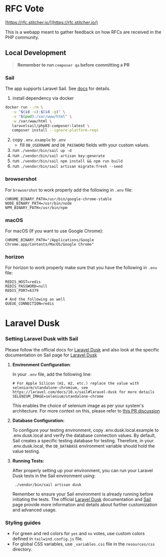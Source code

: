 # RFC Vote

[https://rfc.stitcher.io/](https://rfc.stitcher.io/)

This is a webapp meant to gather feedback on how RFCs are received in the PHP community.

## Local Development

> **Remember to run `composer qa` before committing a PR**

### Sail

The app supports Laravel Sail. See [docs](https://laravel.com/docs/10.x/sail#introduction) for details.

1. install dependency via docker
``` bash
docker run --rm \
   -u "$(id -u):$(id -g)" \
   -v "$(pwd):/var/www/html" \
   -w /var/www/html \
   laravelsail/php83-composer:latest \
   composer install --ignore-platform-reqs
   ```
2. copy `.env.example` to `.env`
    * fill `DB_USERNAME` and `DB_PASSWORD` fields with your custom values.
3. run `./vendor/bin/sail up -d`
4. run `./vendor/bin/sail artisan key:generate`
5. run `./vendor/bin/sail npm install && npm run build`
6. run `./vendor/bin/sail artisan migrate:fresh --seed`

### browsershot
For `browsershot` to work properly add the following in `.env` file:
```dotenv
CHROME_BINARY_PATH=/usr/bin/google-chrome-stable
NODE_BINARY_PATH=/usr/bin/node
NPM_BINARY_PATH=/usr/bin/npm
```
### macOS
For macOS (If you want to use Google Chrome):
```dotenv
CHROME_BINARY_PATH="/Applications/Google Chrome.app/Contents/MacOS/Google Chrome"
```
### horizon
For horizon to work properly make sure that you have the following in `.env` file:
```dotenv
REDIS_HOST=redis
REDIS_PASSWORD=null
REDIS_PORT=6379

# And the following as well
QUEUE_CONNECTION=redis
```
# Laravel Dusk

### Setting Laravel Dusk with Sail
Please follow the official docs for [Laravel Dusk](https://laravel.com/docs/10.x/dusk) and also look at
the specific documentation on Sail page for [Laravel Dusk](https://laravel.com/docs/10.x/sail#laravel-dusk)

1. **Environment Configuration**:

    In your `.env` file, add the following line:

    ```dotenv
    # For Apple Silicon (m1, m2, etc.) replace the value with seleniarm/standalone-chromium, see https://laravel.com/docs/10.x/sail#laravel-dusk for more details
    SELENIUM_IMAGE=selenium/standalone-chrome
    ```
   This enables the choice of selenium image as per your system's architecture. For more context on this, please refer to [this PR discussion](https://github.com/rfc-vote/rfc-vote/pull/234#issuecomment-1700920222)

2. **Database Configuration:**

   To configure your testing environment, copy .env.dusk.local.example to .env.dusk.local and verify the database connection values. By default, Sail creates a specific testing database for testing. Therefore, in your .env.dusk.local, the `DB_DATABASE` environment variable should hold the value testing.
3. **Running Tests:**

   After properly setting up your environment, you can run your Laravel Dusk tests in the Sail environment using:

    ```shell
     ./vendor/bin/sail artisan dusk
    ```
   Remember to ensure your Sail environment is already running before initiating the tests.
   The official [Laravel Dusk](https://laravel.com/docs/10.x/dusk) documentation and [Sail](https://laravel.com/docs/10.x/sail#introduction) page provide more information and details about further customization and advanced usage.
### Styling guides

- For green and red colors for `yes` and `no` votes, use custom colors defined in `tailwind.config.js` file.
- For global CSS variables, use `_variables.css` file in the `resources/css` directory.

